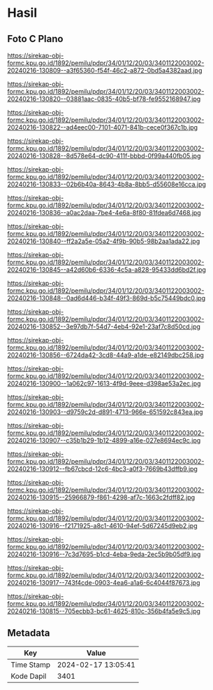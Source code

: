 # Hasil

## Foto C Plano

https://sirekap-obj-formc.kpu.go.id/1892/pemilu/pdpr/34/01/12/20/03/3401122003002-20240216-130809--a3f65360-f54f-46c2-a872-0bd5a4382aad.jpg

https://sirekap-obj-formc.kpu.go.id/1892/pemilu/pdpr/34/01/12/20/03/3401122003002-20240216-130820--03881aac-0835-40b5-bf78-fe9552168947.jpg

https://sirekap-obj-formc.kpu.go.id/1892/pemilu/pdpr/34/01/12/20/03/3401122003002-20240216-130822--ad4eec00-7101-4071-841b-cece0f367c1b.jpg

https://sirekap-obj-formc.kpu.go.id/1892/pemilu/pdpr/34/01/12/20/03/3401122003002-20240216-130828--8d578e64-dc90-411f-bbbd-0f99a440fb05.jpg

https://sirekap-obj-formc.kpu.go.id/1892/pemilu/pdpr/34/01/12/20/03/3401122003002-20240216-130833--02b6b40a-8643-4b8a-8bb5-d55608e16cca.jpg

https://sirekap-obj-formc.kpu.go.id/1892/pemilu/pdpr/34/01/12/20/03/3401122003002-20240216-130836--a0ac2daa-7be4-4e6a-8f80-81fdea6d7468.jpg

https://sirekap-obj-formc.kpu.go.id/1892/pemilu/pdpr/34/01/12/20/03/3401122003002-20240216-130840--ff2a2a5e-05a2-4f9b-90b5-98b2aa1ada22.jpg

https://sirekap-obj-formc.kpu.go.id/1892/pemilu/pdpr/34/01/12/20/03/3401122003002-20240216-130845--a42d60b6-6336-4c5a-a828-95433dd6bd2f.jpg

https://sirekap-obj-formc.kpu.go.id/1892/pemilu/pdpr/34/01/12/20/03/3401122003002-20240216-130848--0ad6d446-b34f-49f3-869d-b5c75449bdc0.jpg

https://sirekap-obj-formc.kpu.go.id/1892/pemilu/pdpr/34/01/12/20/03/3401122003002-20240216-130852--3e97db7f-54d7-4eb4-92e1-23af7c8d50cd.jpg

https://sirekap-obj-formc.kpu.go.id/1892/pemilu/pdpr/34/01/12/20/03/3401122003002-20240216-130856--6724da42-3cd8-44a9-a1de-e82149dbc258.jpg

https://sirekap-obj-formc.kpu.go.id/1892/pemilu/pdpr/34/01/12/20/03/3401122003002-20240216-130900--1a062c97-1613-4f9d-9eee-d398ae53a2ec.jpg

https://sirekap-obj-formc.kpu.go.id/1892/pemilu/pdpr/34/01/12/20/03/3401122003002-20240216-130903--d9759c2d-d891-4713-966e-651592c843ea.jpg

https://sirekap-obj-formc.kpu.go.id/1892/pemilu/pdpr/34/01/12/20/03/3401122003002-20240216-130907--c35b1b29-1b12-4899-a16e-027e8694ec9c.jpg

https://sirekap-obj-formc.kpu.go.id/1892/pemilu/pdpr/34/01/12/20/03/3401122003002-20240216-130912--fb67cbcd-12c6-4bc3-a0f3-7669b43dffb9.jpg

https://sirekap-obj-formc.kpu.go.id/1892/pemilu/pdpr/34/01/12/20/03/3401122003002-20240216-130915--25966879-f861-4298-af7c-1663c2fdff82.jpg

https://sirekap-obj-formc.kpu.go.id/1892/pemilu/pdpr/34/01/12/20/03/3401122003002-20240216-130916--f2171925-a8c1-4610-94ef-5d67245d9eb2.jpg

https://sirekap-obj-formc.kpu.go.id/1892/pemilu/pdpr/34/01/12/20/03/3401122003002-20240216-130916--7c3d7695-b1cd-4eba-9eda-2ec5b9b05df9.jpg

https://sirekap-obj-formc.kpu.go.id/1892/pemilu/pdpr/34/01/12/20/03/3401122003002-20240216-130917--743f4cde-0903-4ea6-a1a6-6c4044f87673.jpg

https://sirekap-obj-formc.kpu.go.id/1892/pemilu/pdpr/34/01/12/20/03/3401122003002-20240216-130815--705ecbb3-bc61-4625-810c-356b4fa5e9c5.jpg


## Metadata

| Key        | Value               |
| ---------- | ------------------- |
| Time Stamp | 2024-02-17 13:05:41 |
| Kode Dapil | 3401                |



